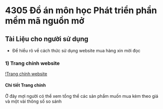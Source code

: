 # 4305 Đồ án môn học Phát triển phần mềm mã nguồn mở
## Tài Liệu cho người sử dụng
* Để hiểu rõ về cách thức sử dụng website mua hàng xin mời đọc
### 1) Trang chính website
[!Trang chính website](https://uphinhnhanh.com/images/2017/07/15/1.png)
#### Chi tiết Trang chính
Ở đây mợi người có thể xem tổng thể các sản phẩm muốn mua kèm theo giá và một vài thông số so sánh
